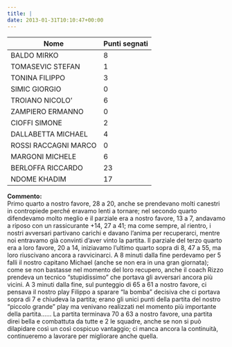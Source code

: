 ```yaml
---
title: |
date: 2013-01-31T10:10:47+00:00
---
```

| **Nome** | **Punti segnati** |
| -------- | ----------------- |
| BALDO MIRKO | 8 |
| TOMASEVIC STEFAN | 1 |
| TONINA FILIPPO | 3 |
| SIMIC GIORGIO | 0 |
| TROIANO NICOLO’ | 6 |
| ZAMPIERO ERMANNO | 0 |
| CIOFFI SIMONE | 2 |
| DALLABETTA MICHAEL | 4 |
| ROSSI RACCAGNI MARCO | 0 |
| MARGONI MICHELE | 6 |
| BERLOFFA RICCARDO | 23 |
| NDOME KHADIM | 17 |

**Commento:**  
Primo quarto a nostro favore, 28 a 20, anche se prendevano molti canestri in contropiede perché eravamo lenti a tornare; nel secondo quarto difendevamo molto meglio e il parziale era a nostro favore, 13 a 7, andavamo a riposo con un rassicurante +14, 27 a 41; ma come sempre, al rientro, i nostri avversari partivano carichi e davano l’anima per recuperarci, mentre noi entravamo già convinti d’aver vinto la partita. Il parziale del terzo quarto era a loro favore, 20 a 14, iniziavamo l’ultimo quarto sopra di 8, 47 a 55, ma loro riuscivano ancora a ravvicinarci. A 8 minuti dalla fine perdevamo per 5 falli il nostro capitano Michael (anche se non era in una gran giornata); come se non bastasse nel momento del loro recupero, anche il coach Rizzo prendeva un tecnico “stupidissimo” che portava gli avversari ancora più vicini. A 3 minuti dalla fine, sul punteggio di 65 a 61 a nostro favore, ci pensava il nostro play Filippo a sparare “la bomba” decisiva che ci portava sopra di 7 e chiudeva la partita; erano gli unici punti della partita del nostro “piccolo grande” play ma venivano realizzati nel momento più importante della partita…… La partita terminava 70 a 63 a nostro favore, una partita direi bella e combattuta da tutte e 2 le squadre, anche se non si può dilapidare così un così cospicuo vantaggio; ci manca ancora la continuità, continueremo a lavorare per migliorare anche quella.